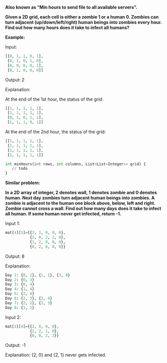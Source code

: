 **Also known as “Min hours to send file to all available servers”.**

**Given a 2D grid, each cell is either a zombie 1 or a human 0. Zombies can turn adjacent (up/down/left/right) human beings into zombies every hour.
Find out how many hours does it take to infect all humans?**

**Example:**

Input:

```python
[[0, 1, 1, 0, 1],
 [0, 1, 0, 1, 0],
 [0, 0, 0, 0, 1],
 [0, 1, 0, 0, 0]]
```
Output: 2

Explanation:

At the end of the 1st hour, the status of the grid:
```python
[[1, 1, 1, 1, 1],
 [1, 1, 1, 1, 1],
 [0, 1, 0, 1, 1],
 [1, 1, 1, 0, 1]]
```

At the end of the 2nd hour, the status of the grid:
```python
[[1, 1, 1, 1, 1],
 [1, 1, 1, 1, 1],
 [1, 1, 1, 1, 1],
 [1, 1, 1, 1, 1]]
 ```
 
 ```python
 int minHours(int rows, int columns, List<List<Integer>> grid) {
	// todo
}
```

**Similar problem:**

**In a 2D array of integer, 2 denotes wall, 1 denotes zombie and 0 denotes human. Next day zombies turn adjacent human beings into zombies. A zombie is adjacent to the human one block above, below, left and right. Zombie cannot cross a wall.
Find out how many days does it take to infect all human. If some human never get infected, return -1.**

Input 1:
```python
mat[4][5]={{2, 1, 0, 0, 0},
           {2, 0, 2, 2, 0},
           {1, 2, 0, 0, 0},
           {0, 2, 0, 0, 0}}
```
Output: 8

Explanation:

```python
Day 1: {0, 2}, {1, 1}, {3, 0}
Day 2: {0, 3}
Day 3: {0, 4}
Day 4: {1, 4}
Day 5: {2, 4}
Day 6: {2, 3}, {3, 4}
Day 7: {2, 2}, {3, 3}
Day 8: {3, 2}
```


Input 2: 
```python
mat[3][4]={{2, 0, 0, 0},
           {2, 2, 1, 0},
           {0, 0, 2, 2}}
```
Output: -1

Explanation: {2, 0} and {2, 1} never gets infected.
